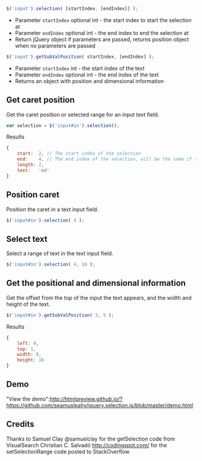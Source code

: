 ```javascript
$('input').selection( [startIndex, [endIndex]] );
```

* Parameter ```startIndex``` optional int - the start index to start the selection at
* Parameter ```endIndex``` optional int - the end index to end the selection at
* Return jQuery object if parameters are passed, returns position object when no parameters are passed


```javascript
$('input').getSubValPosition( startIndex, [endIndex] );
```

* Parameter ```startIndex``` int - the start index of the text
* Parameter ```endIndex``` optional int - the end index of the text
* Returns an object with position and dimensional information


## Get caret position #

Get the caret position or selected range for an input text field.

```javascript
var selection = $('input#in').selection();
```

Results

```javascript
{
	start:  2, // The start index of the selection
	end:    4, // The end index of the selection, will be the same if text is not selected
	length: 2,
	text:   'ed'
}
```

## Position caret ##

Position the caret in a text input field.

```javascript
$('input#in').selection( 4 );
```

## Select text ##

Select a range of text in the text input field.

```javascript
$('input#in').selection( 4, 10 );
```

## Get the positional and dimensional information ##

Get the offset from the top of the input the text appears, and the width and height of the text.

```javascript
$('input#in').getSubValPosition( 3, 5 );
```

Results

```javascript
{
	left: 9,
	top: 1,
	width: 8,
	height: 16
}
```

## Demo ##

"View the demo":http://htmlpreview.github.io/?https://github.com/seamusleahy/jquery.selection.js/blob/master/demo.html

## Credits ##
Thanks to 
Samuel Clay @samuelclay for the getSelection code from VisualSearch
Christian C. Salvadó <http://codingspot.com/> for the setSelectionRange code posted to StackOverflow
